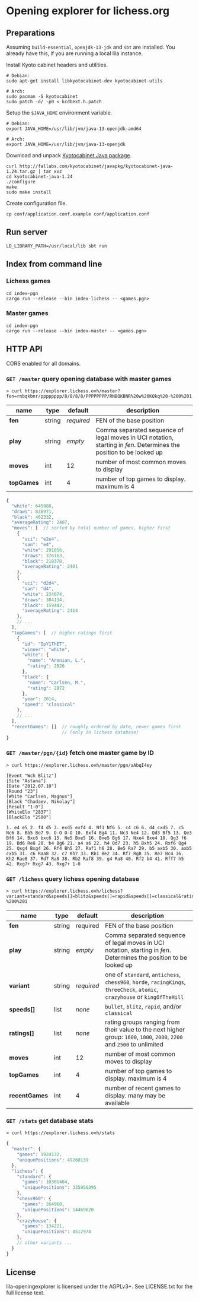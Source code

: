Opening explorer for lichess.org
================================

Preparations
------------

Assuming `build-essential`, `openjdk-13-jdk` and `sbt` are installed.
You already have this, if you are running a local lila instance.

Install Kyoto cabinet headers and utilities.

    # Debian:
    sudo apt-get install libkyotocabinet-dev kyotocabinet-utils

    # Arch:
    sudo pacman -S kyotocabinet
    sudo patch -d/ -p0 < kcdbext.h.patch

Setup the `$JAVA_HOME` environment variable.

    # Debian:
    export JAVA_HOME=/usr/lib/jvm/java-13-openjdk-amd64

    # Arch:
    export JAVA_HOME=/usr/lib/jvm/java-13-openjdk

Download and unpack [Kyotocabinet Java package](http://fallabs.com/kyotocabinet/javapkg/).

    curl http://fallabs.com/kyotocabinet/javapkg/kyotocabinet-java-1.24.tar.gz | tar xvz
    cd kyotocabinet-java-1.24
    ./configure
    make
    sudo make install

Create configuration file.

    cp conf/application.conf.example conf/application.conf

Run server
----------

    LD_LIBRARY_PATH=/usr/local/lib sbt run

Index from command line
-----------------------

### Lichess games

    cd index-pgn
    cargo run --release --bin index-lichess -- <games.pgn>

### Master games

    cd index-pgn
    cargo run --release --bin index-master -- <games.pgn>

HTTP API
--------

CORS enabled for all domains.

### `GET /master` query opening database with master games

```
> curl https://explorer.lichess.ovh/master?fen=rnbqkbnr/pppppppp/8/8/8/8/PPPPPPPP/RNBQKBNR%20w%20KQkq%20-%200%201
```

name | type | default | description
--- | --- | --- | ---
**fen** | string | *required* | FEN of the base position
**play** | string | *empty* | Comma separated sequence of legal moves in UCI notation, starting in *fen*. Determines the position to be looked up
**moves** | int | 12 | number of most common moves to display
**topGames** | int | 4 | number of top games to display. maximum is 4

```javascript
{
  "white": 645088,
  "draws": 838971,
  "black": 462332,
  "averageRating": 2407,
  "moves": [  // sorted by total number of games, higher first
    {
      "uci": "e2e4",
      "san": "e4",
      "white": 291056,
      "draws": 376163,
      "black": 218378,
      "averageRating": 2401
    },
    {
      "uci": "d2d4",
      "san": "d4",
      "white": 234074,
      "draws": 304134,
      "black": 159442,
      "averageRating": 2414
    },
    // ...
  ],
  "topGames": [  // higher ratings first
    {
      "id": "IpY1ThET",
      "winner": "white",
      "white": {
        "name": "Aronian, L.",
        "rating": 2826
      },
      "black": {
        "name": "Carlsen, M.",
        "rating": 2872
      },
      "year": 2014,
      "speed": "classical"
    },
    // ...
  ],
  "recentGames": []  // roughly ordered by date, newer games first
                     // (only in lichess database)
}
```

### `GET /master/pgn/{id}` fetch one master game by ID

```
> curl https://explorer.lichess.ovh/master/pgn/aAbqI4ey
```

```
[Event "Wch Blitz"]
[Site "Astana"]
[Date "2012.07.10"]
[Round "23"]
[White "Carlsen, Magnus"]
[Black "Chadaev, Nikolay"]
[Result "1-0"]
[WhiteElo "2837"]
[BlackElo "2580"]

1. e4 e5 2. f4 d5 3. exd5 exf4 4. Nf3 Nf6 5. c4 c6 6. d4 cxd5 7. c5 Nc6 8. Bb5 Be7 9. O-O O-O 10. Bxf4 Bg4 11. Nc3 Ne4 12. Qd3 Bf5 13. Qe3 Bf6 14. Bxc6 bxc6 15. Ne5 Bxe5 16. Bxe5 Bg6 17. Nxe4 Bxe4 18. Qg3 f6 19. Bd6 Re8 20. b4 Bg6 21. a4 a6 22. h4 Qd7 23. h5 Bxh5 24. Rxf6 Qg4 25. Qxg4 Bxg4 26. Rf4 Bh5 27. Raf1 h6 28. Be5 Ra7 29. b5 axb5 30. axb5 cxb5 31. c6 Raa8 32. c7 Kh7 33. Rb1 Be2 34. Rf7 Rg8 35. Re7 Bc4 36. Kh2 Rae8 37. Rd7 Ra8 38. Rb2 Raf8 39. g4 Ra8 40. Rf2 b4 41. Rff7 h5 42. Rxg7+ Rxg7 43. Rxg7+ 1-0
```

### `GET /lichess` query lichess opening database

```
> curl https://explorer.lichess.ovh/lichess?variant=standard&speeds[]=blitz&speeds[]=rapid&speeds[]=classical&ratings[]=2200&ratings[]=2500&fen=rnbqkbnr/pppppppp/8/8/8/8/PPPPPPPP/RNBQKBNR%20w%20KQkq%20-%200%201
```

name | type | default | description
--- | --- | --- | ---
**fen** | string | required | FEN of the base position
**play** | string | *empty* | Comma separated sequence of legal moves in UCI notation, starting in *fen*. Determines the position to be looked up
**variant** | string | *required* | one of `standard`, `antichess`, `chess960`, `horde`, `racingKings`, `threeCheck`, `atomic`, `crazyhouse` or `kingOfTheHill`
**speeds[]** | list | *none* | `bullet`, `blitz`, `rapid`, and/or `classical`
**ratings[]** | list | *none* | rating groups ranging from their value to the next higher group: `1600`, `1800`, `2000`, `2200` and `2500` to unlimited
**moves** | int | 12 | number of most common moves to display
**topGames** | int | 4 | number of top games to display. maximum is 4
**recentGames** | int | 4 | number of recent games to display. many may be available


### `GET /stats` get database stats

```
> curl https://explorer.lichess.ovh/stats
```

```javascript
{
  "master": {
    "games": 1924132,
    "uniquePositions": 49260139
  },
  "lichess": {
    "standard": {
      "games": 10361404,
      "uniquePositions": 335956395
    },
    "chess960": {
      "games": 264960,
      "uniquePositions": 14469620
    },
    "crazyhouse": {
      "games": 134221,
      "uniquePositions": 4512974
    },
    // other variants ...
  }
}
```

License
-------

lila-openingexplorer is licensed under the AGPLv3+. See LICENSE.txt for the
full license text.
